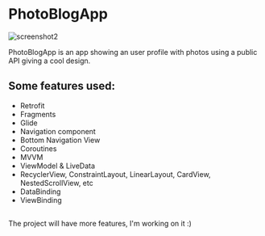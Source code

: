 # PhotoBlogApp

![screenshot2](https://user-images.githubusercontent.com/67812722/115102384-de2a0e00-9f20-11eb-8b38-782702eb400e.png)

PhotoBlogApp is an app showing an user profile with photos using a public API giving a cool design.

## Some features used:
- Retrofit
- Fragments
- Glide
- Navigation component
- Bottom Navigation View
- Coroutines
- MVVM
- ViewModel & LiveData
- RecyclerView, ConstraintLayout, LinearLayout, CardView, NestedScrollView, etc
- DataBinding
- ViewBinding
##
The project will have more features, I'm working on it :)
